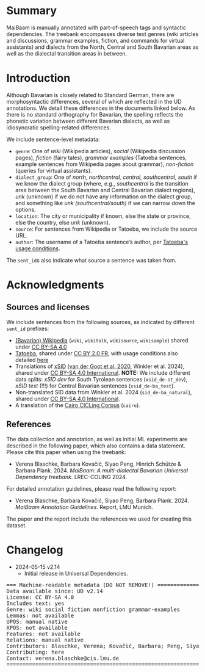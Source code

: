 # Summary

MaiBaam is manually annotated with part-of-speech tags and syntactic dependencies.
The treebank encompasses diverse text genres (wiki articles and discussions, grammar examples, fiction, and commands for virtual assistants) and dialects from the North, Central and South Bavarian areas as well as the dialectal transition areas in between.

# Introduction

Although Bavarian is closely related to Standard German, there are morphosyntactic differences, several of which are reflected in the UD annotations. We detail these differences in the documents linked below. As there is no standard orthography for Bavarian, the spelling reflects the phonetic variation between different Bavarian dialects, as well as idiosyncratic spelling-related differences.

We include sentence-level metadata:
- `genre`: One of *wiki* (Wikipedia articles), *social* (Wikipedia discussion pages), *fiction* (fairy tales), *grammar examples* (Tatoeba sentences, example sentences from Wikipedia pages about
grammar), *non-fiction* (queries for virtual assistants).
- `dialect_group`: One of *north, northcentral, central, southcentral, south* if we know the dialect group (where, e.g., *southcentral* is the transition area between the South Bavarian and Central Bavarian dialect regions), *unk* (unknown) if we do not have any information on the dialect group, and something like *unk (southcentral/south)* if we can narrow down the options.
- `location`: The city or municipality if known, else the state or province, else the country, else *unk* (unknown). 
- `source`: For sentences from Wikipedia or Tatoeba, we include the source URL.
- `author`: The username of a Tatoeba sentence’s author, per [Tatoeba's usage conditions](https://tatoeba.org/en/terms_of_use#section-6).

The `sent_id`s also indicate what source a sentence was taken from.

# Acknowledgments

## Sources and licenses

We include sentences from the following sources, as indicated by different `sent_id` prefixes:
- [(Bavarian) Wikipedia](https://bar.wikipedia.org/) (`wiki`, `wikitalk`, `wikisource`, `wikisample`) shared under [CC BY-SA 4.0](https://creativecommons.org/licenses/by-sa/4.0/)
- [Tatoeba](https://tatoeba.org/en), shared under [CC BY 2.0 FR](https://creativecommons.org/licenses/by/2.0/fr/), with usage conditions also detailed [here](https://tatoeba.org/en/terms_of_use#section-6)
- Translations of [xSID](https://bitbucket.org/robvanderg/xsid/src/master/) ([van der Goot et al. 2020](https://aclanthology.org/2021.naacl-main.197/), Winkler et al. 2024), shared under [CC BY-SA 4.0 International](https://creativecommons.org/licenses/by-sa/4.0/). **NOTE:** We include different data splits: *xSID dev* for South Tyrolean sentences (`xsid_de-st_dev`), *xSID test* (!!!) for Central Bavarian sentences (`xsid_de-ba_test`).
- Non-translated SID data from Winkler et al. 2024 (`sid_de-ba_natural`), shared under [CC BY-SA 4.0 International](https://creativecommons.org/licenses/by-sa/4.0/).
- A translation of the [Cairo CICLing Corpus](https://github.com/UniversalDependencies/cairo/) (`cairo`).

## References

The data collection and annotation, as well as initial ML experiments are described in the following paper, which also contains a data statement.
Please cite this paper when using the treebank:

- Verena Blaschke, Barbara Kovačić, Siyao Peng, Hinrich Schütze & Barbara Plank. 2024. *MaiBaam: A multi-dialectal Bavarian Universal Dependency treebank.* LREC-COLING 2024.

For detailed annotation guidelines, please read the following report:

- Verena Blaschke, Barbara Kovačić, Siyao Peng, Barbara Plank. 2024. *MaiBaam Annotation Guidelines.* Report, LMU Munich.

The paper and the report include the references we used for creating this dataset.


# Changelog

* 2024-05-15 v2.14
  * Initial release in Universal Dependencies.


<pre>
=== Machine-readable metadata (DO NOT REMOVE!) ================================
Data available since: UD v2.14
License: CC BY-SA 4.0
Includes text: yes
Genre: wiki social fiction nonfiction grammar-examples
Lemmas: not available
UPOS: manual native
XPOS: not available
Features: not available
Relations: manual native
Contributors: Blaschke, Verena; Kovačić, Barbara; Peng, Siyao; Plank, Barbara
Contributing: here
Contact: verena.blaschke@cis.lmu.de
===============================================================================
</pre>
